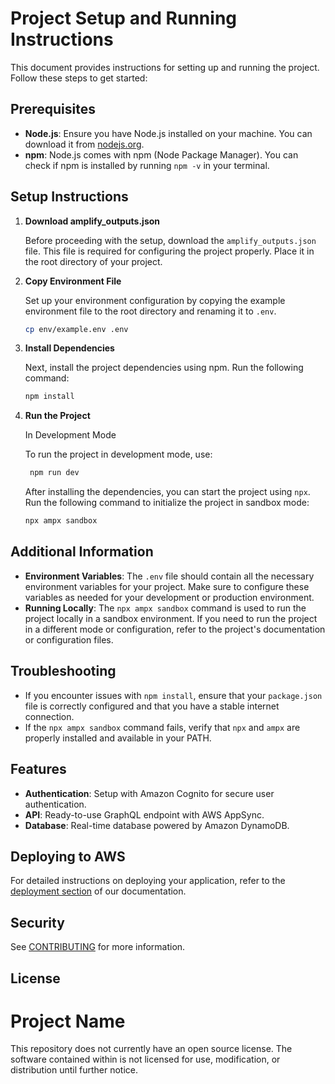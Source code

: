 # Project Setup and Running Instructions

This document provides instructions for setting up and running the project.
Follow these steps to get started:

## Prerequisites

- **Node.js**: Ensure you have Node.js installed on your machine. You can
  download it from [nodejs.org](https://nodejs.org/).
- **npm**: Node.js comes with npm (Node Package Manager). You can check if npm
  is installed by running `npm -v` in your terminal.

## Setup Instructions

1. **Download amplify_outputs.json**

   Before proceeding with the setup, download the `amplify_outputs.json` file.
   This file is required for configuring the project properly. Place it in the
   root directory of your project.

2. **Copy Environment File**

   Set up your environment configuration by copying the example environment file
   to the root directory and renaming it to `.env`.

   ```bash
   cp env/example.env .env
   ```

3. **Install Dependencies**

   Next, install the project dependencies using npm. Run the following command:

   ```bash
   npm install
   ```

4. **Run the Project**

   In Development Mode

   To run the project in development mode, use:

   ```bash
    npm run dev
   ```

   After installing the dependencies, you can start the project using `npx`. Run
   the following command to initialize the project in sandbox mode:

   ```bash
   npx ampx sandbox
   ```

## Additional Information

- **Environment Variables**: The `.env` file should contain all the necessary
  environment variables for your project. Make sure to configure these variables
  as needed for your development or production environment.
- **Running Locally**: The `npx ampx sandbox` command is used to run the project
  locally in a sandbox environment. If you need to run the project in a
  different mode or configuration, refer to the project's documentation or
  configuration files.

## Troubleshooting

- If you encounter issues with `npm install`, ensure that your `package.json`
  file is correctly configured and that you have a stable internet connection.
- If the `npx ampx sandbox` command fails, verify that `npx` and `ampx` are
  properly installed and available in your PATH.

## Features

- **Authentication**: Setup with Amazon Cognito for secure user authentication.
- **API**: Ready-to-use GraphQL endpoint with AWS AppSync.
- **Database**: Real-time database powered by Amazon DynamoDB.

## Deploying to AWS

For detailed instructions on deploying your application, refer to the
[deployment section](https://docs.amplify.aws/react/start/quickstart/#deploy-a-fullstack-app-to-aws)
of our documentation.

## Security

See [CONTRIBUTING](CONTRIBUTING.md#security-issue-notifications) for more
information.

## License

# Project Name

This repository does not currently have an open source license. The software
contained within is not licensed for use, modification, or distribution until
further notice.
